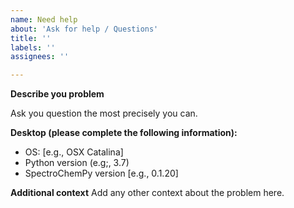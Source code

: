 ```yaml
---
name: Need help
about: 'Ask for help / Questions'
title: ''
labels: ''
assignees: ''

---
```


**Describe you problem**

Ask you question the most precisely you can. 


**Desktop (please complete the following information):**
 - OS: [e.g., OSX Catalina]
 - Python version (e.g;, 3.7)
 - SpectroChemPy version [e.g.,  0.1.20]

**Additional context**
Add any other context about the problem here.
